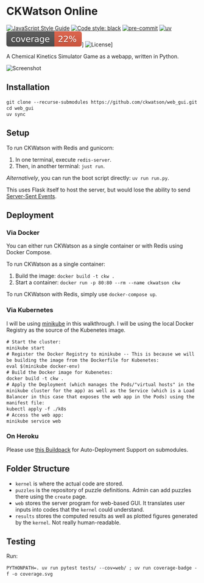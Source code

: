 CKWatson Online
===============
[![JavaScript Style Guide](https://img.shields.io/badge/code_style-standard-brightgreen.svg)](https://standardjs.com)
[![Code style: black](https://img.shields.io/badge/code%20style-black-000000.svg)](https://github.com/psf/black)
[![pre-commit](https://img.shields.io/badge/pre--commit-enabled-brightgreen?logo=pre-commit&logoColor=white)](https://github.com/pre-commit/pre-commit)
[![uv](https://img.shields.io/endpoint?url=https://raw.githubusercontent.com/astral-sh/uv/main/assets/badge/v0.json)](https://github.com/astral-sh/uv)
![Coverage Status](coverage.svg)]
![License](https://img.shields.io/github/license/ckwatson/web_gui)]

A Chemical Kinetics Simulator Game as a webapp, written in Python.

![Screenshot](http://i.imgur.com/UVizS1S.png)

## Installation

```shell
git clone --recurse-submodules https://github.com/ckwatson/web_gui.git
cd web_gui
uv sync
```

## Setup

To run CKWatson with Redis and gunicorn:

1. In one terminal, execute `redis-server`.
2. Then, in another terminal: `just run`.

_Alternatively_, you can run the boot script directly: `uv run run.py`.

This uses Flask itself to host the server, but would lose the ability to send [Server-Sent Events](https://github.com/singingwolfboy/flask-sse).

## Deployment

### Via Docker

You can either run CKWatson as a single container or with Redis using Docker Compose.

To run CKWatson as a single container:
1. Build the image: `docker build -t ckw .`
2. Start a container: `docker run -p 80:80 --rm --name ckwatson ckw`

To run CKWatson with Redis, simply use `docker-compose up`.

### Via Kubernetes

I will be using [minikube](https://minikube.sigs.k8s.io/) in this walkthrough. I will be using the local Docker Registry as the source of the Kubenetes image.

```shell
# Start the cluster:
minikube start
# Register the Docker Registry to minikube -- This is because we will be building the image from the Dockerfile for Kubenetes:
eval $(minikube docker-env)
# Build the Docker image for Kubenetes:
docker build -t ckw .
# Apply the Deployment (which manages the Pods/"virtual hosts" in the minikube cluster for the app) as well as the Service (which is a Load Balancer in this case that exposes the web app in the Pods) using the manifest file:
kubectl apply -f ./k8s
# Access the web app:
minikube service web
```

### On Heroku

Please use [this Buildpack](https://github.com/dmathieu/heroku-buildpack-submodules#installation) for Auto-Deployment Support on submodules.


## Folder Structure

- `kernel` is where the actual code are stored.
- `puzzles` is the repository of puzzle definitions. Admin can add puzzles there using the `create` page.
- `web` stores the server program for web-based GUI. It translates user inputs into codes that the `kernel` could understand.
- `results` stores the computed results as well as plotted figures generated by the `kernel`. Not really human-readable.

## Testing

Run:

```shell
PYTHONPATH=. uv run pytest tests/ --cov=web/ ; uv run coverage-badge -f -o coverage.svg
```
